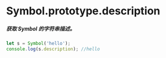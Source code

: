 # Symbol.prototype.description

##### 获取 Symbol 的字符串描述。

```js
let s = Symbol('hello');
console.log(s.description); //hello
```

